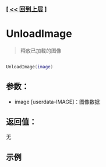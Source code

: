 ### [[ << 回到上层 ]](index.md)

# UnloadImage

> 释放已加载的图像

```lua

UnloadImage(image)

```

## 参数：

+ image [userdata-IMAGE]：图像数据

## 返回值：

无

## 示例

```lua

```